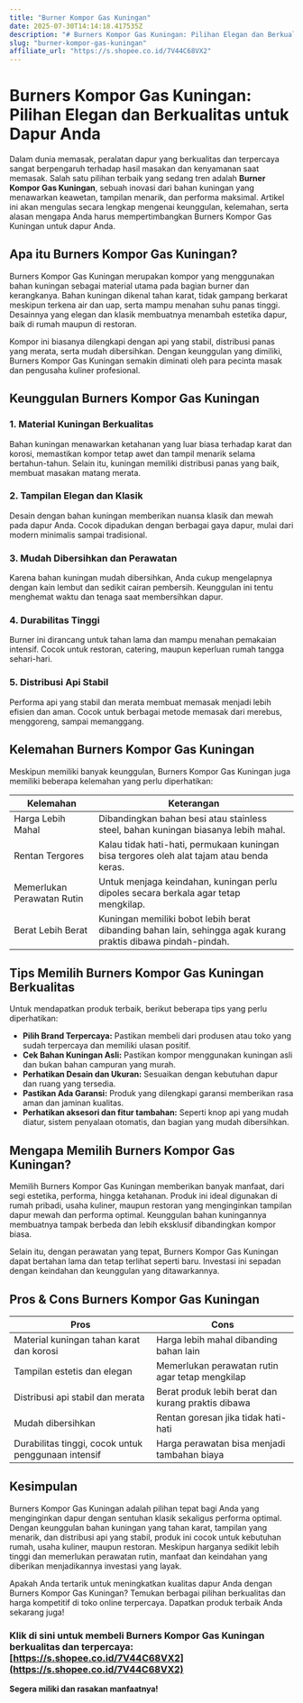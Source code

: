 ```yaml
---
title: "Burner Kompor Gas Kuningan"
date: 2025-07-30T14:14:18.417535Z
description: "# Burners Kompor Gas Kuningan: Pilihan Elegan dan Berkualitas untuk Dapur Anda..."
slug: "burner-kompor-gas-kuningan"
affiliate_url: "https://s.shopee.co.id/7V44C68VX2"
---
```

# Burners Kompor Gas Kuningan: Pilihan Elegan dan Berkualitas untuk Dapur Anda

Dalam dunia memasak, peralatan dapur yang berkualitas dan terpercaya sangat berpengaruh terhadap hasil masakan dan kenyamanan saat memasak. Salah satu pilihan terbaik yang sedang tren adalah **Burner Kompor Gas Kuningan**, sebuah inovasi dari bahan kuningan yang menawarkan keawetan, tampilan menarik, dan performa maksimal. Artikel ini akan mengulas secara lengkap mengenai keunggulan, kelemahan, serta alasan mengapa Anda harus mempertimbangkan Burners Kompor Gas Kuningan untuk dapur Anda.

## Apa itu Burners Kompor Gas Kuningan?

Burners Kompor Gas Kuningan merupakan kompor yang menggunakan bahan kuningan sebagai material utama pada bagian burner dan kerangkanya. Bahan kuningan dikenal tahan karat, tidak gampang berkarat meskipun terkena air dan uap, serta mampu menahan suhu panas tinggi. Desainnya yang elegan dan klasik membuatnya menambah estetika dapur, baik di rumah maupun di restoran.

Kompor ini biasanya dilengkapi dengan api yang stabil, distribusi panas yang merata, serta mudah dibersihkan. Dengan keunggulan yang dimiliki, Burners Kompor Gas Kuningan semakin diminati oleh para pecinta masak dan pengusaha kuliner profesional.

## Keunggulan Burners Kompor Gas Kuningan

### 1. Material Kuningan Berkualitas

Bahan kuningan menawarkan ketahanan yang luar biasa terhadap karat dan korosi, memastikan kompor tetap awet dan tampil menarik selama bertahun-tahun. Selain itu, kuningan memiliki distribusi panas yang baik, membuat masakan matang merata.

### 2. Tampilan Elegan dan Klasik

Desain dengan bahan kuningan memberikan nuansa klasik dan mewah pada dapur Anda. Cocok dipadukan dengan berbagai gaya dapur, mulai dari modern minimalis sampai tradisional.

### 3. Mudah Dibersihkan dan Perawatan

Karena bahan kuningan mudah dibersihkan, Anda cukup mengelapnya dengan kain lembut dan sedikit cairan pembersih. Keunggulan ini tentu menghemat waktu dan tenaga saat membersihkan dapur.

### 4. Durabilitas Tinggi

Burner ini dirancang untuk tahan lama dan mampu menahan pemakaian intensif. Cocok untuk restoran, catering, maupun keperluan rumah tangga sehari-hari.

### 5. Distribusi Api Stabil

Performa api yang stabil dan merata membuat memasak menjadi lebih efisien dan aman. Cocok untuk berbagai metode memasak dari merebus, menggoreng, sampai memanggang.

## Kelemahan Burners Kompor Gas Kuningan

Meskipun memiliki banyak keunggulan, Burners Kompor Gas Kuningan juga memiliki beberapa kelemahan yang perlu diperhatikan:

| **Kelemahan** | **Keterangan** |
|----------------|----------------|
| Harga Lebih Mahal | Dibandingkan bahan besi atau stainless steel, bahan kuningan biasanya lebih mahal. |
| Rentan Tergores | Kalau tidak hati-hati, permukaan kuningan bisa tergores oleh alat tajam atau benda keras. |
| Memerlukan Perawatan Rutin | Untuk menjaga keindahan, kuningan perlu dipoles secara berkala agar tetap mengkilap. |
| Berat Lebih Berat | Kuningan memiliki bobot lebih berat dibanding bahan lain, sehingga agak kurang praktis dibawa pindah-pindah. |

## Tips Memilih Burners Kompor Gas Kuningan Berkualitas

Untuk mendapatkan produk terbaik, berikut beberapa tips yang perlu diperhatikan:

- **Pilih Brand Terpercaya:** Pastikan membeli dari produsen atau toko yang sudah terpercaya dan memiliki ulasan positif.
- **Cek Bahan Kuningan Asli:** Pastikan kompor menggunakan kuningan asli dan bukan bahan campuran yang murah.
- **Perhatikan Desain dan Ukuran:** Sesuaikan dengan kebutuhan dapur dan ruang yang tersedia.
- **Pastikan Ada Garansi:** Produk yang dilengkapi garansi memberikan rasa aman dan jaminan kualitas.
- **Perhatikan aksesori dan fitur tambahan:** Seperti knop api yang mudah diatur, sistem penyalaan otomatis, dan bagian yang mudah dibersihkan.

## Mengapa Memilih Burners Kompor Gas Kuningan?

Memilih Burners Kompor Gas Kuningan memberikan banyak manfaat, dari segi estetika, performa, hingga ketahanan. Produk ini ideal digunakan di rumah pribadi, usaha kuliner, maupun restoran yang menginginkan tampilan dapur mewah dan performa optimal. Keunggulan bahan kuningannya membuatnya tampak berbeda dan lebih eksklusif dibandingkan kompor biasa.

Selain itu, dengan perawatan yang tepat, Burners Kompor Gas Kuningan dapat bertahan lama dan tetap terlihat seperti baru. Investasi ini sepadan dengan keindahan dan keunggulan yang ditawarkannya.

## Pros & Cons Burners Kompor Gas Kuningan

| **Pros** | **Cons** |
|------------------------------|------------------------------|
| Material kuningan tahan karat dan korosi | Harga lebih mahal dibanding bahan lain |
| Tampilan estetis dan elegan | Memerlukan perawatan rutin agar tetap mengkilap |
| Distribusi api stabil dan merata | Berat produk lebih berat dan kurang praktis dibawa | 
| Mudah dibersihkan | Rentan goresan jika tidak hati-hati |
| Durabilitas tinggi, cocok untuk penggunaan intensif | Harga perawatan bisa menjadi tambahan biaya |

## Kesimpulan

Burners Kompor Gas Kuningan adalah pilihan tepat bagi Anda yang menginginkan dapur dengan sentuhan klasik sekaligus performa optimal. Dengan keunggulan bahan kuningan yang tahan karat, tampilan yang menarik, dan distribusi api yang stabil, produk ini cocok untuk kebutuhan rumah, usaha kuliner, maupun restoran. Meskipun harganya sedikit lebih tinggi dan memerlukan perawatan rutin, manfaat dan keindahan yang diberikan menjadikannya investasi yang layak.

Apakah Anda tertarik untuk meningkatkan kualitas dapur Anda dengan Burners Kompor Gas Kuningan? Temukan berbagai pilihan berkualitas dan harga kompetitif di toko online terpercaya. Dapatkan produk terbaik Anda sekarang juga!

### Klik di sini untuk membeli **Burners Kompor Gas Kuningan** berkualitas dan terpercaya: [https://s.shopee.co.id/7V44C68VX2](https://s.shopee.co.id/7V44C68VX2)

**Segera miliki dan rasakan manfaatnya!**